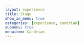 ```yaml
---
layout: experience
title: Stage
show_in_menu: true
categories: [experience, candriam]
submenu: true
menuitem: Candriam
---
```


